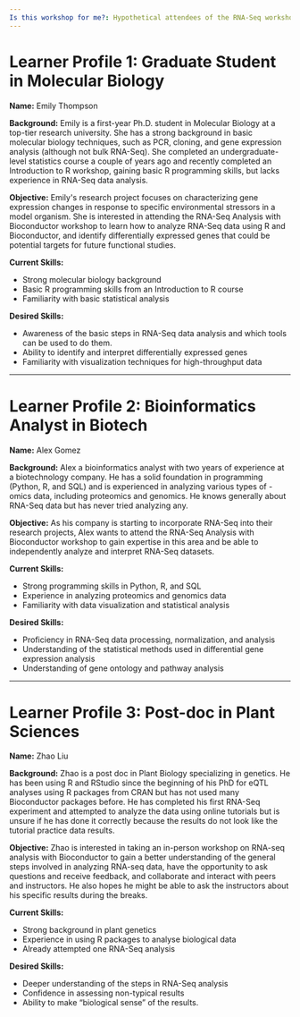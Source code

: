 ```yaml
---
Is this workshop for me?: Hypothetical attendees of the RNA-Seq workshop
---
```


# Learner Profile 1: Graduate Student in Molecular Biology

**Name:** Emily Thompson

**Background:** Emily is a first-year Ph.D. student in Molecular Biology at a top-tier research university. She has a strong background in basic molecular biology techniques, such as PCR, cloning, and gene expression analysis (although not bulk RNA-Seq). She completed an undergraduate-level statistics course a couple of years ago and recently completed an Introduction to R workshop, gaining basic R programming skills,  but lacks experience in RNA-Seq data analysis.

**Objective:** Emily's research project focuses on characterizing gene expression changes in response to specific environmental stressors in a model organism. She is interested in attending the RNA-Seq Analysis with Bioconductor workshop to learn how to analyze RNA-Seq data using R and Bioconductor, and identify differentially expressed genes that could be potential targets for future functional studies.

**Current Skills:**

- Strong molecular biology background
- Basic R programming skills from an Introduction to R course
- Familiarity with basic statistical analysis

**Desired Skills:**

- Awareness of the basic steps in RNA-Seq data analysis and which tools can be used to do them.
- Ability to identify and interpret differentially expressed genes
- Familiarity with visualization techniques for high-throughput data

---

# Learner Profile 2: Bioinformatics Analyst in Biotech

**Name:** Alex Gomez

**Background:** Alex a bioinformatics analyst with two years of experience at a biotechnology company. He has a solid foundation in programming (Python, R, and SQL) and is experienced in analyzing various types of -omics data, including proteomics and genomics. He knows generally about RNA-Seq data but has never tried analyzing any.

**Objective:** As his company is starting to incorporate RNA-Seq into their research projects, Alex wants to attend the RNA-Seq Analysis with Bioconductor workshop to gain expertise in this area and be able to independently analyze and interpret RNA-Seq datasets.

**Current Skills:**

- Strong programming skills in Python, R, and SQL
- Experience in analyzing proteomics and genomics data
- Familiarity with data visualization and statistical analysis

**Desired Skills:**

- Proficiency in RNA-Seq data processing, normalization, and analysis
- Understanding of the statistical methods used in differential gene expression analysis
- Understanding of gene ontology and pathway analysis

---

# Learner Profile 3: Post-doc in Plant Sciences

**Name:** Zhao Liu

**Background:** Zhao is a post doc in Plant Biology specializing in genetics. He has been using R and RStudio since the beginning of his PhD for eQTL analyses using R packages from CRAN but has not used many Bioconductor packages before. He has completed his first RNA-Seq experiment and attempted to analyze the data using online tutorials but is unsure if he has done it correctly because the results do not look like the tutorial practice data results.

**Objective:** Zhao is interested in taking an in-person workshop on RNA-seq analysis with Bioconductor to gain a better understanding of the general steps involved in analyzing RNA-seq data, have the opportunity to ask questions and receive feedback, and collaborate and interact with peers and instructors. He also hopes he might be able to ask the instructors about his specific results during the breaks.

**Current Skills:**

- Strong background in plant genetics
- Experience in using R packages to analyse biological data
- Already attempted one RNA-Seq analysis

**Desired Skills:**

- Deeper understanding of the steps in RNA-Seq analysis
- Confidence in assessing non-typical results
- Ability to make “biological sense” of the results.
